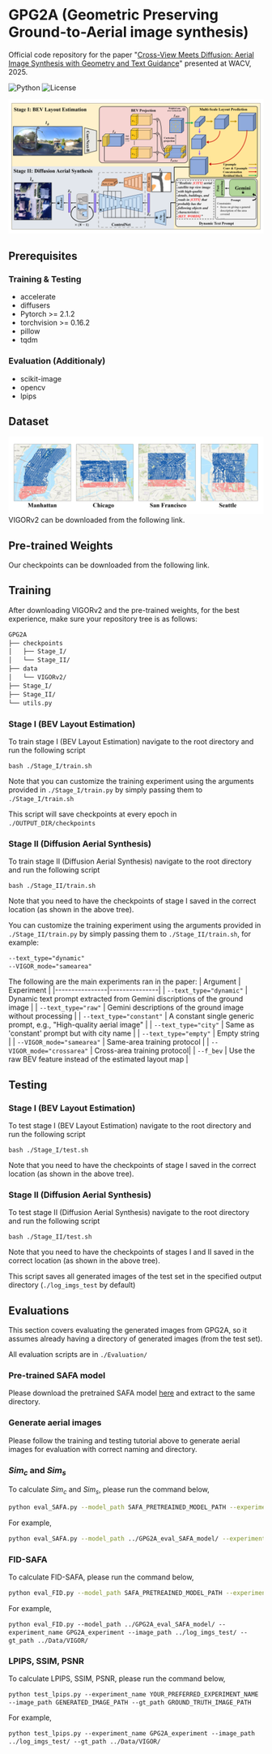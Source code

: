 # GPG2A (Geometric Preserving Ground-to-Aerial image synthesis)
Official code repository for the paper "[Cross-View Meets Diffusion: Aerial Image Synthesis with Geometry and Text Guidance](https://arxiv.org/abs/2408.04224)" presented at WACV, 2025.

![Python](https://img.shields.io/badge/python-3.8%2B-blue)
![License](https://img.shields.io/badge/License-Apache_2.0-blue.svg)

![model](Assets/model.png)

## Prerequisites
### Training & Testing
- accelerate
- diffusers
- Pytorch >= 2.1.2
- torchvision >= 0.16.2
- pillow
- tqdm
### Evaluation (Additionaly)
- scikit-image
- opencv
- lpips

## Dataset
![data](Assets/data.png)
VIGORv2 can be downloaded from the following link.

## Pre-trained Weights
Our checkpoints can be downloaded from the following link.

## Training
After downloading VIGORv2 and the pre-trained weights, for the best experience, make sure your repository tree is as follows:
```bash
GPG2A
├── checkpoints
│   ├── Stage_I/
│   └── Stage_II/
├── data
│   └── VIGORv2/
├── Stage_I/
├── Stage_II/
└── utils.py
```

### Stage I (BEV Layout Estimation)
To train stage I (BEV Layout Estimation) navigate to the root directory and run the following script
```
bash ./Stage_I/train.sh
```
Note that you can customize the training experiment using the arguments provided in `./Stage_I/train.py` by simply passing them to `./Stage_I/train.sh`

This script will save checkpoints at every epoch in `./OUTPUT_DIR/checkpoints`

### Stage II (Diffusion Aerial Synthesis)
To train stage II (Diffusion Aerial Synthesis) navigate to the root directory and run the following script
```
bash ./Stage_II/train.sh
```
Note that you need to have the checkpoints of stage I saved in the correct location (as shown in the above tree).

You can customize the training experiment using the arguments provided in `./Stage_II/train.py` by simply passing them to `./Stage_II/train.sh`, for example:
```
--text_type="dynamic"
--VIGOR_mode="samearea"
```
The following are the main experiments ran in the paper:
| Argument       | Experiment    |
|----------------|---------------|
| `--text_type="dynamic"` | Dynamic text prompt extracted from Gemini discriptions of the ground image |
| `--text_type="raw"` | Gemini descriptions of the ground image without processing |
| `--text_type="constant"` | A constant single generic prompt, e.g., "High-quality aerial image" |
| `--text_type="city"` | Same as 'constant' prompt but with city name |
| `--text_type="empty"` | Empty string |
| `--VIGOR_mode="samearea"` | Same-area training protocol |
| `--VIGOR_mode="crossarea"` | Cross-area training protocol|
| `--f_bev` | Use the raw BEV feature instead of the estimated layout map |

## Testing
### Stage I (BEV Layout Estimation)
To test stage I (BEV Layout Estimation) navigate to the root directory and run the following script
```
bash ./Stage_I/test.sh
```
Note that you need to have the checkpoints of stage I saved in the correct location (as shown in the above tree).

### Stage II (Diffusion Aerial Synthesis)
To test stage II (Diffusion Aerial Synthesis) navigate to the root directory and run the following script
```
bash ./Stage_II/test.sh
```
Note that you need to have the checkpoints of stages I and II saved in the correct location (as shown in the above tree).

This script saves all generated images of the test set in the specified output directory (`./log_imgs_test` by default)

## Evaluations
This section covers evaluating the generated images from GPG2A, so it assumes already having a directory of generated images (from the test set). 

All evaluation scripts are in `./Evaluation/`

### Pre-trained SAFA model
Please download the pretrained SAFA model [here](https://drive.google.com/file/d/1z6BB_CUQxDyN4y7LUbxhJcoh75f9MW5N/view?usp=sharing) and extract to the same directory.

### Generate aerial images
Please follow the training and testing tutorial above to generate aerial images for evaluation with correct naming and directory.

### $Sim_c$ and $Sim_s$
To calculate $Sim_c$ and $Sim_s$, please run the command below,

```bash
python eval_SAFA.py --model_path SAFA_PRETREAINED_MODEL_PATH --experiment_name YOUR_PREFERRED_EXPERIMENT_NAME --image_path GENERATED_IMAGE_PATH --gt_path GROUND_TRUTH_IMAGE_PATH
```

For example,
```bash
python eval_SAFA.py --model_path ../GPG2A_eval_SAFA_model/ --experiment_name GPG2A_experiment --image_path ../log_imgs_test/ --gt_path ../Data/VIGOR/
```

### FID-SAFA
To calculate FID-SAFA, please run the command below,

```bash
python eval_FID.py --model_path SAFA_PRETREAINED_MODEL_PATH --experiment_name YOUR_PREFERRED_EXPERIMENT_NAME --image_path GENERATED_IMAGE_PATH --gt_path GROUND_TRUTH_IMAGE_PATH
```

For example,
```
python eval_FID.py --model_path ../GPG2A_eval_SAFA_model/ --experiment_name GPG2A_experiment --image_path ../log_imgs_test/ --gt_path ../Data/VIGOR/
```

### LPIPS, SSIM, PSNR
To calculate LPIPS, SSIM, PSNR, please run the command below,
```
python test_lpips.py --experiment_name YOUR_PREFERRED_EXPERIMENT_NAME --image_path GENERATED_IMAGE_PATH --gt_path GROUND_TRUTH_IMAGE_PATH
```

For example,

```
python test_lpips.py --experiment_name GPG2A_experiment --image_path ../log_imgs_test/ --gt_path ../Data/VIGOR/
```



